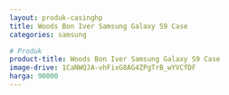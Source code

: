 ```yaml
---
layout: produk-casinghp
title: Woods Bon Iver Samsung Galaxy S9 Case
categories: samsung

# Produk
product-title: Woods Bon Iver Samsung Galaxy S9 Case
image-drive: 1CaNWQJA-vhFixG8AG4ZPgTrB_wYVCfDF
harga: 90000
---
```


